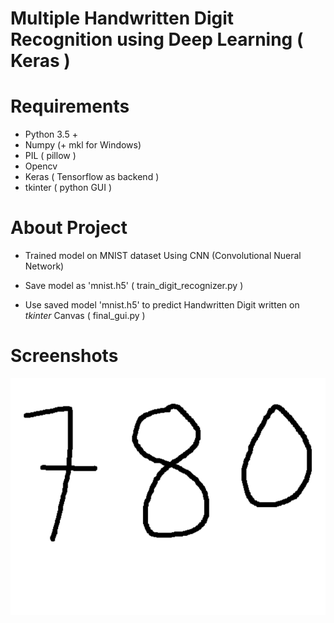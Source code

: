 # Multiple Handwritten Digit Recognition using Deep Learning ( Keras )

# Requirements

* Python 3.5 +
* Numpy (+ mkl for Windows)
* PIL ( pillow )
* Opencv
* Keras ( Tensorflow as backend )
* tkinter ( python GUI )

# About Project

* Trained model on MNIST dataset Using CNN (Convolutional Nueral Network)

* Save model as 'mnist.h5' ( train_digit_recognizer.py )

* Use saved model 'mnist.h5' to predict Handwritten Digit written on *tkinter* Canvas ( final_gui.py )

# Screenshots

![Output](img_0.png?raw=true "Drawing")

